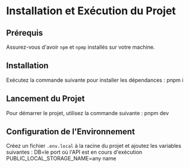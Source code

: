 # Installation et Exécution du Projet
## Prérequis
Assurez-vous d'avoir `npm` et `npmp` installés sur votre machine.
## Installation
Exécutez la commande suivante pour installer les dépendances :
pnpm i
## Lancement du Projet
Pour démarrer le projet, utilisez la commande suivante :
pnpm dev
## Configuration de l'Environnement
Créez un fichier `.env.local` à la racine du projet et ajoutez les variables suivantes :
DB=le port où l'API est en cours d'exécution
PUBLIC_LOCAL_STORAGE_NAME=any name
